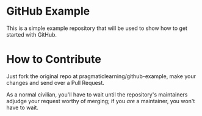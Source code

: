GitHub Example
==============

This is a simple example repository that will be used to show how to get started with GitHub.

How to Contribute
=================

Just fork the original repo at pragmaticlearning/github-example, make your changes and send over a Pull Request.

As a normal civilian, you'll have to wait until the repository's maintainers adjudge your request worthy of
merging; if you *are* a maintainer, you won't have to wait.
